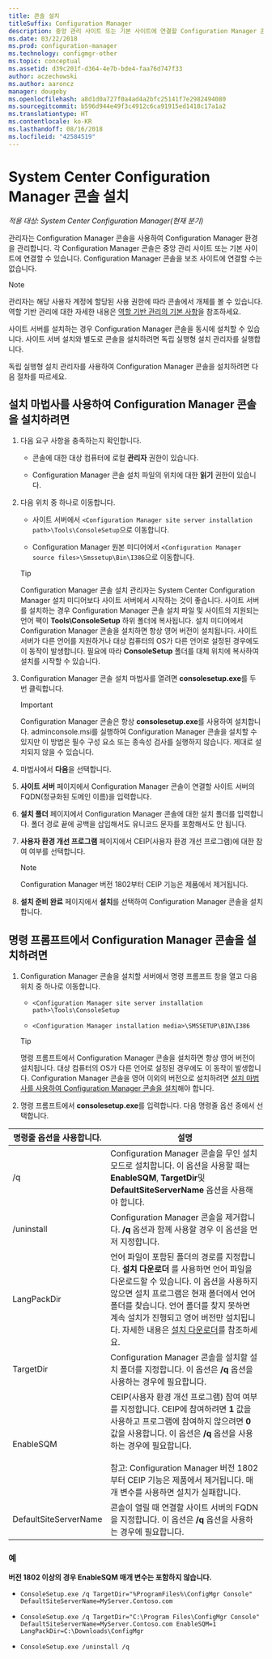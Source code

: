 ```yaml
---
title: 콘솔 설치
titleSuffix: Configuration Manager
description: 중앙 관리 사이트 또는 기본 사이트에 연결할 Configuration Manager 콘솔을 설치합니다.
ms.date: 03/22/2018
ms.prod: configuration-manager
ms.technology: configmgr-other
ms.topic: conceptual
ms.assetid: d39c201f-d364-4e7b-bde4-faa76d747f33
author: aczechowski
ms.author: aaroncz
manager: dougeby
ms.openlocfilehash: a8d1d0a727f0a4ad4a2bfc25141f7e2982494080
ms.sourcegitcommit: b596d944e49f3c4912c6ca91915ed1418c17a1a2
ms.translationtype: HT
ms.contentlocale: ko-KR
ms.lasthandoff: 08/16/2018
ms.locfileid: "42584519"
---
```

# <a name="install-the-system-center-configuration-manager-console"></a>System Center Configuration Manager 콘솔 설치

*적용 대상: System Center Configuration Manager(현재 분기)*

관리자는 Configuration Manager 콘솔을 사용하여 Configuration Manager 환경을 관리합니다. 각 Configuration Manager 콘솔은 중앙 관리 사이트 또는 기본 사이트에 연결할 수 있습니다. Configuration Manager 콘솔을 보조 사이트에 연결할 수는 없습니다.

> [!NOTE]  
>  관리자는 해당 사용자 계정에 할당된 사용 권한에 따라 콘솔에서 개체를 볼 수 있습니다. 역할 기반 관리에 대한 자세한 내용은 [역할 기반 관리의 기본 사항](../../../../core/understand/fundamentals-of-role-based-administration.md)을 참조하세요.  

 사이트 서버를 설치하는 경우 Configuration Manager 콘솔을 동시에 설치할 수 있습니다. 사이트 서버 설치와 별도로 콘솔을 설치하려면 독립 실행형 설치 관리자를 실행합니다.  

 독립 실행형 설치 관리자를 사용하여 Configuration Manager 콘솔을 설치하려면 다음 절차를 따르세요.  

## <a name="to-install-the-configuration-manager-console-by-using-the-setup-wizard"></a>설치 마법사를 사용하여 Configuration Manager 콘솔을 설치하려면  

1.  다음 요구 사항을 충족하는지 확인합니다.  

    -  콘솔에 대한 대상 컴퓨터에 로컬 **관리자** 권한이 있습니다.  

    -   Configuration Manager 콘솔 설치 파일의 위치에 대한 **읽기** 권한이 있습니다.  

2.  다음 위치 중 하나로 이동합니다.  

    -   사이트 서버에서 `<Configuration Manager site server installation path>\Tools\ConsoleSetup`으로 이동합니다.  

    -   Configuration Manager 원본 미디어에서 `<Configuration Manager source files>\Smssetup\Bin\I386`으로 이동합니다.  

    > [!TIP]  
    >  Configuration Manager 콘솔 설치 관리자는 System Center Configuration Manager 설치 미디어보다 사이트 서버에서 시작하는 것이 좋습니다. 사이트 서버를 설치하는 경우 Configuration Manager 콘솔 설치 파일 및 사이트의 지원되는 언어 팩이 **Tools\ConsoleSetup** 하위 폴더에 복사됩니다. 설치 미디어에서 Configuration Manager 콘솔을 설치하면 항상 영어 버전이 설치됩니다. 사이트 서버가 다른 언어를 지원하거나 대상 컴퓨터의 OS가 다른 언어로 설정된 경우에도 이 동작이 발생합니다. 필요에 따라 **ConsoleSetup** 폴더를 대체 위치에 복사하여 설치를 시작할 수 있습니다.

3.  Configuration Manager 콘솔 설치 마법사를 열려면 **consolesetup.exe**를 두 번 클릭합니다.  

    > [!IMPORTANT]  
    >  Configuration Manager 콘솔은 항상 **consolesetup.exe**를 사용하여 설치합니다. adminconsole.msi를 실행하여 Configuration Manager 콘솔을 설치할 수 있지만 이 방법은 필수 구성 요소 또는 종속성 검사를 실행하지 않습니다. 제대로 설치되지 않을 수 있습니다.  

4.  마법사에서 **다음**을 선택합니다.  

5.  **사이트 서버** 페이지에서 Configuration Manager 콘솔이 연결할 사이트 서버의 FQDN(정규화된 도메인 이름)을 입력합니다.  

6.  **설치 폴더** 페이지에서 Configuration Manager 콘솔에 대한 설치 폴더를 입력합니다. 폴더 경로 끝에 공백을 삽입해서도 유니코드 문자를 포함해서도 안 됩니다.  

7.  **사용자 환경 개선 프로그램** 페이지에서 CEIP(사용자 환경 개선 프로그램)에 대한 참여 여부를 선택합니다.  
    > [!Note]  
    > Configuration Manager 버전 1802부터 CEIP 기능은 제품에서 제거됩니다.

8.  **설치 준비 완료** 페이지에서 **설치**를 선택하여 Configuration Manager 콘솔을 설치합니다.  



## <a name="to-install-the-configuration-manager-console-from-a-command-prompt"></a>명령 프롬프트에서 Configuration Manager 콘솔을 설치하려면  

1.  Configuration Manager 콘솔을 설치할 서버에서 명령 프롬프트 창을 열고 다음 위치 중 하나로 이동합니다.  

    -   `<Configuration Manager site server installation path>\Tools\ConsoleSetup`  

    -   `<Configuration Manager installation media>\SMSSETUP\BIN\I386`  

    > [!TIP]  
    >  명령 프롬프트에서 Configuration Manager 콘솔을 설치하면 항상 영어 버전이 설치됩니다. 대상 컴퓨터의 OS가 다른 언어로 설정된 경우에도 이 동작이 발생합니다. Configuration Manager 콘솔을 영어 이외의 버전으로 설치하려면 [설치 마법사를 사용하여 Configuration Manager 콘솔을 설치](#to-install-the-configuration-manager-console-by-using-the-setup-wizard)해야 합니다.  

2.  명령 프롬프트에서 **consolesetup.exe**를 입력합니다. 다음 명령줄 옵션 중에서 선택합니다.  

|  명령줄 옵션을 사용합니다.     | 설명     |
  |-------------|-------------|
  |/q|Configuration Manager 콘솔을 무인 설치 모드로 설치합니다. 이 옵션을 사용할 때는 **EnableSQM**, **TargetDir**및 **DefaultSiteServerName** 옵션을 사용해야 합니다.|  
  |/uninstall|Configuration Manager 콘솔을 제거합니다. **/q** 옵션과 함께 사용할 경우 이 옵션을 먼저 지정합니다.|  
  |LangPackDir|언어 파일이 포함된 폴더의 경로를 지정합니다. **설치 다운로더** 를 사용하면 언어 파일을 다운로드할 수 있습니다. 이 옵션을 사용하지 않으면 설치 프로그램은 현재 폴더에서 언어 폴더를 찾습니다. 언어 폴더를 찾지 못하면 계속 설치가 진행되고 영어 버전만 설치됩니다. 자세한 내용은 [설치 다운로더](setup-downloader.md)를 참조하세요.|  
  |TargetDir|Configuration Manager 콘솔을 설치할 설치 폴더를 지정합니다. 이 옵션은 **/q** 옵션을 사용하는 경우에 필요합니다.|  
  |EnableSQM|CEIP(사용자 환경 개선 프로그램) 참여 여부를 지정합니다. CEIP에 참여하려면 **1** 값을 사용하고 프로그램에 참여하지 않으려면 **0** 값을 사용합니다. 이 옵션은 **/q** 옵션을 사용하는 경우에 필요합니다.</br></br>참고: Configuration Manager 버전 1802부터 CEIP 기능은 제품에서 제거됩니다.  매개 변수를 사용하면 설치가 실패합니다.|  
  |DefaultSiteServerName|콘솔이 열릴 때 연결할 사이트 서버의 FQDN을 지정합니다. 이 옵션은 **/q** 옵션을 사용하는 경우에 필요합니다.|  


  ### <a name="examples"></a>예
  **버전 1802 이상의 경우 EnableSQM 매개 변수는 포함하지 않습니다.**
  -  `ConsoleSetup.exe /q TargetDir="%ProgramFiles%\ConfigMgr Console" DefaultSiteServerName=MyServer.Contoso.com`

  -  `ConsoleSetup.exe /q TargetDir="C:\Program Files\ConfigMgr Console" DefaultSiteServerName=MyServer.Contoso.com EnableSQM=1  LangPackDir=C:\Downloads\ConfigMgr`  

  -  `ConsoleSetup.exe /uninstall /q`  
